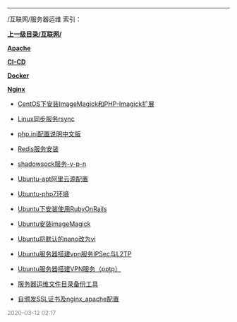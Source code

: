 
----

/互联网/服务器运维 索引：


**[上一级目录/互联网/](/互联网/)**

**[Apache](/互联网/服务器运维/Apache/)**

**[CI-CD](/互联网/服务器运维/CI-CD/)**

**[Docker](/互联网/服务器运维/Docker/)**

**[Nginx](/互联网/服务器运维/Nginx/)**

- [CentOS下安装ImageMagick和PHP-Imagick扩展](/互联网/服务器运维/CentOS下安装ImageMagick和PHP-Imagick扩展)

- [Linux同步服务rsync](/互联网/服务器运维/Linux同步服务rsync)

- [php.ini配置说明中文版](/互联网/服务器运维/php.ini配置说明中文版)

- [Redis服务安装](/互联网/服务器运维/Redis服务安装)

- [shadowsock服务-v-p-n](/互联网/服务器运维/shadowsock服务-v-p-n)

- [Ubuntu-apt阿里云源配置](/互联网/服务器运维/Ubuntu-apt阿里云源配置)

- [Ubuntu-php7环境](/互联网/服务器运维/Ubuntu-php7环境)

- [Ubuntu下安装使用RubyOnRails](/互联网/服务器运维/Ubuntu下安装使用RubyOnRails)

- [Ubuntu安装imageMagick](/互联网/服务器运维/Ubuntu安装imageMagick)

- [Ubuntu将默认的nano改为vi](/互联网/服务器运维/Ubuntu将默认的nano改为vi)

- [Ubuntu服务器搭建vpn服务IPSec与L2TP](/互联网/服务器运维/Ubuntu服务器搭建vpn服务IPSec与L2TP)

- [Ubuntu服务器搭建VPN服务（pptp）](/互联网/服务器运维/Ubuntu服务器搭建VPN服务（pptp）)

- [服务器运维文件目录备份工具](/互联网/服务器运维/服务器运维文件目录备份工具)

- [自颁发SSL证书及nginx_apache配置](/互联网/服务器运维/自颁发SSL证书及nginx_apache配置)


<font size=2 color='grey'> 2020-03-12 02:17 </font>